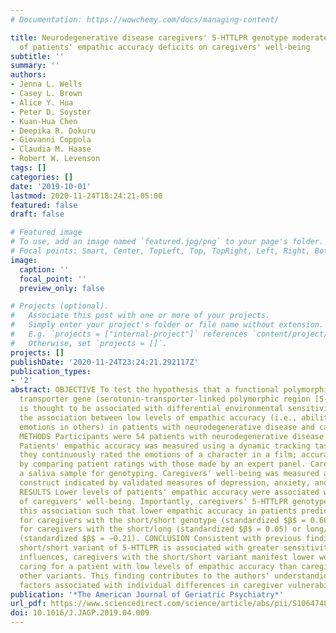 ```yaml
---
# Documentation: https://wowchemy.com/docs/managing-content/

title: Neurodegenerative disease caregivers' 5-HTTLPR genotype moderates the effect
  of patients' empathic accuracy deficits on caregivers' well-being
subtitle: ''
summary: ''
authors:
- Jenna L. Wells
- Casey L. Brown
- Alice Y. Hua
- Peter D. Soyster
- Kuan-Hua Chen
- Deepika R. Dokuru
- Giovanni Coppola
- Claudia M. Haase
- Robert W. Levenson
tags: []
categories: []
date: '2019-10-01'
lastmod: 2020-11-24T18:24:21-05:00
featured: false
draft: false

# Featured image
# To use, add an image named `featured.jpg/png` to your page's folder.
# Focal points: Smart, Center, TopLeft, Top, TopRight, Left, Right, BottomLeft, Bottom, BottomRight.
image:
  caption: ''
  focal_point: ''
  preview_only: false

# Projects (optional).
#   Associate this post with one or more of your projects.
#   Simply enter your project's folder or file name without extension.
#   E.g. `projects = ["internal-project"]` references `content/project/deep-learning/index.md`.
#   Otherwise, set `projects = []`.
projects: []
publishDate: '2020-11-24T23:24:21.292117Z'
publication_types:
- '2'
abstract: OBJECTIVE To test the hypothesis that a functional polymorphism of the serotonin
  transporter gene (serotonin-transporter-linked polymorphic region [5-HTTLPR]), which
  is thought to be associated with differential environmental sensitivity, moderates
  the association between low levels of empathic accuracy (i.e., ability to recognize
  emotions in others) in patients with neurodegenerative disease and caregivers' well-being.
  METHODS Participants were 54 patients with neurodegenerative disease and their caregivers.
  Patients' empathic accuracy was measured using a dynamic tracking task in which
  they continuously rated the emotions of a character in a film; accuracy was determined
  by comparing patient ratings with those made by an expert panel. Caregivers provided
  a saliva sample for genotyping. Caregivers' well-being was measured as a latent
  construct indicated by validated measures of depression, anxiety, and negative affect.
  RESULTS Lower levels of patients' empathic accuracy were associated with lower levels
  of caregivers' well-being. Importantly, caregivers' 5-HTTLPR genotype moderated
  this association such that lower empathic accuracy in patients predicted lower well-being
  for caregivers with the short/short genotype (standardized $β$ = 0.66), but not
  for caregivers with the short/long (standardized $β$ = 0.05) or long/long genotypes
  (standardized $β$ = −0.21). CONCLUSION Consistent with previous findings that the
  short/short variant of 5-HTTLPR is associated with greater sensitivity to environmental
  influences, caregivers with the short/short variant manifest lower well-being when
  caring for a patient with low levels of empathic accuracy than caregivers with the
  other variants. This finding contributes to the authors' understanding of biological
  factors associated with individual differences in caregiver vulnerability and resilience.
publication: '*The American Journal of Geriatric Psychiatry*'
url_pdf: https://www.sciencedirect.com/science/article/abs/pii/S1064748119303434
doi: 10.1016/J.JAGP.2019.04.009
---
```

